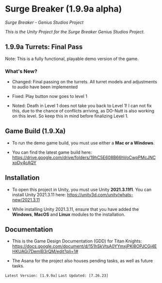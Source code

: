 # Surge Breaker (1.9.9a alpha)
 *Surge Breaker - Genius Studios Project*
 
*This is the Unity Project for the Surge Breaker Genius Studios Project.*

## 1.9.9a Turrets: Final Pass

Note: This is a fully functional, playable demo version of the game.

### What's New?

- Changed: Final passing on the turrets. All turret models and adjustments to audio have been implemented

- Fixed: Play button now goes to level 1

- Noted: Death in Level 1 does not take you back to Level 1! I can not fix this, due to the chance of conflicts arriving, as DO-Nutt is also working on this level. So keep this in mind before finalizing Level 1.

## Game Build (1.9.Xa)

- To run the demo game build, you must use either a **Mac or a Windows**.

- You can find the latest game build here: https://drive.google.com/drive/folders/19hC5E608B66hVoCwpPMcJNCxoDy4cAQY

## Installation
- To open this project in Unity, you must use Unity __2021.3.11f1__. You can install Unity 2021.3.11 here: https://unity3d.com/unity/whats-new/2021.3.11

- While installing Unity 2021.3.11, ensure that you have added the **Windows**, **MacOS** and **Linux** modules to the installation. 

## Documentation
- This is the Game Design Documentation (GDD) for Titan Knights: https://docs.google.com/document/d/151hSkVtsA0YYmxjPKl8OPJCGj4EHKUAGi7DemlB3rQM/edit?pli=1# 

- The Asana for the project also houses pending tasks, as well as future tasks.



`Latest Version: [1.9.9a]`
`Last Updated: [7.26.23]`
